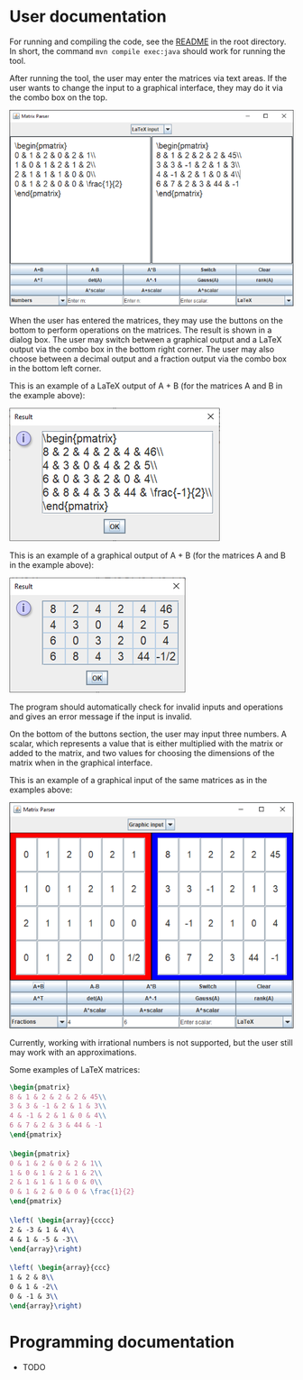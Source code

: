 # User documentation

For running and compiling the code, see the [README](../README.md) in the root directory. In short, the command `mvn compile exec:java` should work for running the tool.

After running the tool, the user may enter the matrices via text areas. If the user wants to change the input to a graphical interface, they may do it via the combo box on the top.

<img src="img/main.png">

When the user has entered the matrices, they may use the buttons on the bottom to perform operations on the matrices. The result is shown in a dialog box. The user may switch between a graphical output and a LaTeX output via the combo box in the bottom right corner. The user may also choose between a decimal output and a fraction output via the combo box in the bottom left corner.

This is an example of a LaTeX output of A + B (for the matrices A and B in the example above):

<img src="img/resultLaTeX.png">

This is an example of a graphical output of A + B (for the matrices A and B in the example above):

<img src="img/result.png">

The program should automatically check for invalid inputs and operations and gives an error message if the input is invalid.

On the bottom of the buttons section, the user may input three numbers. A scalar, which represents a value that is either multiplied with the matrix or added to the matrix, and two values for choosing the dimensions of the matrix when in the graphical interface.

This is an example of a graphical input of the same matrices as in the examples above:

<img src="img/mainGraphic.png">

Currently, working with irrational numbers is not supported, but the user still may work with an approximations.

Some examples of LaTeX matrices:

```latex
\begin{pmatrix}
8 & 1 & 2 & 2 & 2 & 45\\
3 & 3 & -1 & 2 & 1 & 3\\
4 & -1 & 2 & 1 & 0 & 4\\
6 & 7 & 2 & 3 & 44 & -1
\end{pmatrix}

\begin{pmatrix}
0 & 1 & 2 & 0 & 2 & 1\\
1 & 0 & 1 & 2 & 1 & 2\\
2 & 1 & 1 & 1 & 0 & 0\\
0 & 1 & 2 & 0 & 0 & \frac{1}{2}
\end{pmatrix}

\left( \begin{array}{cccc}
2 & -3 & 1 & 4\\
4 & 1 & -5 & -3\\
\end{array}\right)

\left( \begin{array}{ccc}
1 & 2 & 8\\
0 & 1 & -2\\
0 & -1 & 3\\
\end{array}\right)
```

# Programming documentation
- TODO
